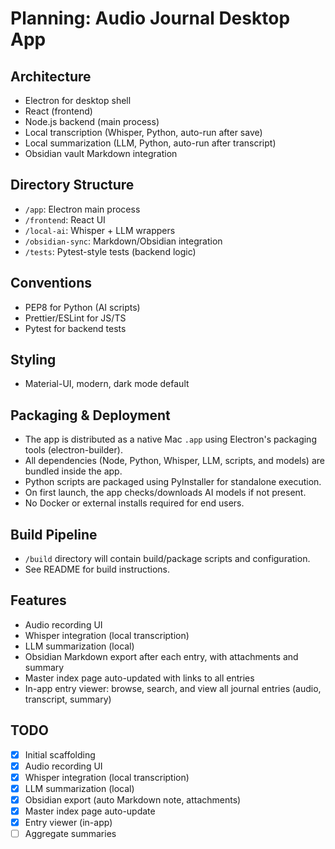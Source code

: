 # Planning: Audio Journal Desktop App

## Architecture
- Electron for desktop shell
- React (frontend)
- Node.js backend (main process)
- Local transcription (Whisper, Python, auto-run after save)
- Local summarization (LLM, Python, auto-run after transcript)
- Obsidian vault Markdown integration

## Directory Structure
- `/app`: Electron main process
- `/frontend`: React UI
- `/local-ai`: Whisper + LLM wrappers
- `/obsidian-sync`: Markdown/Obsidian integration
- `/tests`: Pytest-style tests (backend logic)

## Conventions
- PEP8 for Python (AI scripts)
- Prettier/ESLint for JS/TS
- Pytest for backend tests

## Styling
- Material-UI, modern, dark mode default

## Packaging & Deployment
- The app is distributed as a native Mac `.app` using Electron's packaging tools (electron-builder).
- All dependencies (Node, Python, Whisper, LLM, scripts, and models) are bundled inside the app.
- Python scripts are packaged using PyInstaller for standalone execution.
- On first launch, the app checks/downloads AI models if not present.
- No Docker or external installs required for end users.

## Build Pipeline
- `/build` directory will contain build/package scripts and configuration.
- See README for build instructions.

## Features
- Audio recording UI
- Whisper integration (local transcription)
- LLM summarization (local)
- Obsidian Markdown export after each entry, with attachments and summary
- Master index page auto-updated with links to all entries
- In-app entry viewer: browse, search, and view all journal entries (audio, transcript, summary)

## TODO
- [x] Initial scaffolding
- [x] Audio recording UI
- [x] Whisper integration (local transcription)
- [x] LLM summarization (local)
- [x] Obsidian export (auto Markdown note, attachments)
- [x] Master index page auto-update
- [x] Entry viewer (in-app)
- [ ] Aggregate summaries
